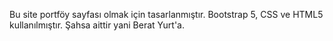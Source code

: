Bu site portföy sayfası olmak için tasarlanmıştır.
Bootstrap 5, CSS ve HTML5 kullanılmıştır.
Şahsa aittir yani Berat Yurt'a.
